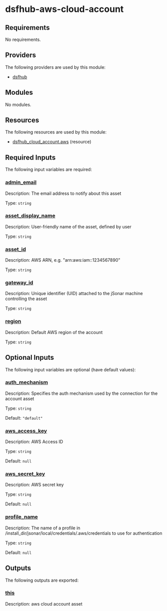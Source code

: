 # dsfhub-aws-cloud-account

<!-- BEGIN_TF_DOCS -->
## Requirements

No requirements.

## Providers

The following providers are used by this module:

- <a name="provider_dsfhub"></a> [dsfhub](#provider\_dsfhub)

## Modules

No modules.

## Resources

The following resources are used by this module:

- [dsfhub_cloud_account.aws](https://registry.terraform.io/providers/imperva/dsfhub/latest/docs/resources/cloud_account) (resource)

## Required Inputs

The following input variables are required:

### <a name="input_admin_email"></a> [admin\_email](#input\_admin\_email)

Description: The email address to notify about this asset

Type: `string`

### <a name="input_asset_display_name"></a> [asset\_display\_name](#input\_asset\_display\_name)

Description: User-friendly name of the asset, defined by user

Type: `string`

### <a name="input_asset_id"></a> [asset\_id](#input\_asset\_id)

Description: AWS ARN, e.g. "arn:aws:iam::1234567890"

Type: `string`

### <a name="input_gateway_id"></a> [gateway\_id](#input\_gateway\_id)

Description: Unique identifier (UID) attached to the jSonar machine controlling the asset

Type: `string`

### <a name="input_region"></a> [region](#input\_region)

Description: Default AWS region of the account

Type: `string`

## Optional Inputs

The following input variables are optional (have default values):

### <a name="input_auth_mechanism"></a> [auth\_mechanism](#input\_auth\_mechanism)

Description: Specifies the auth mechanism used by the connection for the account asset

Type: `string`

Default: `"default"`

### <a name="input_aws_access_key"></a> [aws\_access\_key](#input\_aws\_access\_key)

Description: AWS Access ID

Type: `string`

Default: `null`

### <a name="input_aws_secret_key"></a> [aws\_secret\_key](#input\_aws\_secret\_key)

Description: AWS secret key

Type: `string`

Default: `null`

### <a name="input_profile_name"></a> [profile\_name](#input\_profile\_name)

Description: The name of a profile in /install\_dir/jsonar/local/credentials/.aws/credentials to use for authentication

Type: `string`

Default: `null`

## Outputs

The following outputs are exported:

### <a name="output_this"></a> [this](#output\_this)

Description: aws cloud account asset
<!-- END_TF_DOCS -->